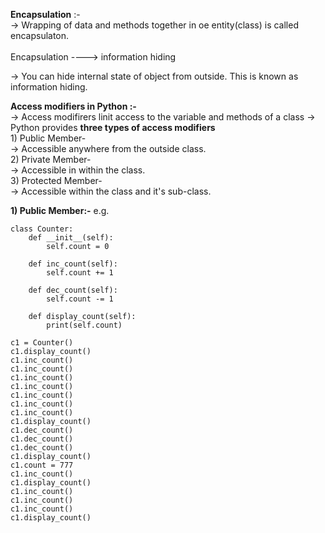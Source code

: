 **Encapsulation** :- </br>
-> Wrapping of data and methods together in oe entity(class) is called encapsulaton.</br>
</br>
    Encapsulation ----> information hiding
</br>

-> You can hide internal state of object from outside. This is known as information hiding.

**Access modifiers in Python :-**</br>
-> Access modifirers linit access to the variable and methods of a class
-> Python provides **three types of access modifiers** </br>
        1) Public Member-</br>
            -> Accessible anywhere from the outside class.</br>
        2) Private Member-</br>
            -> Accessible in within the class.</br>
        3) Protected Member-</br>
            -> Accessible within the class and it's sub-class.</br>

**1) Public Member:-**
e.g.

    class Counter:
        def __init__(self):
            self.count = 0

        def inc_count(self):
            self.count += 1

        def dec_count(self):
            self.count -= 1

        def display_count(self):
            print(self.count)

    c1 = Counter()
    c1.display_count()
    c1.inc_count()
    c1.inc_count()
    c1.inc_count()
    c1.inc_count()
    c1.inc_count()
    c1.inc_count()
    c1.inc_count()
    c1.display_count()
    c1.dec_count()
    c1.dec_count()
    c1.dec_count()
    c1.display_count()
    c1.count = 777
    c1.inc_count()
    c1.display_count()
    c1.inc_count()
    c1.inc_count()
    c1.inc_count()
    c1.display_count()